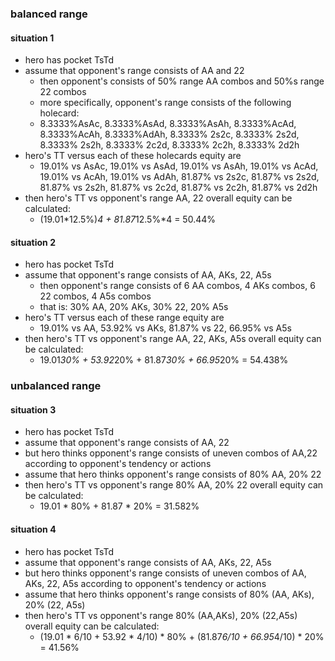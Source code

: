 ### balanced range
#### situation 1
+ hero has pocket TsTd
+ assume that opponent's range consists of AA and 22
    + then opponent's consists of 50% range AA combos and 50%s range 22 combos
    + more specifically, opponent's range consists of the following holecard:
    + 8.3333%AsAc, 8.3333%AsAd, 8.3333%AsAh, 8.3333%AcAd, 8.3333%AcAh, 8.3333%AdAh, 8.3333% 2s2c, 8.3333% 2s2d, 8.3333% 2s2h, 8.3333% 2c2d, 8.3333% 2c2h, 8.3333% 2d2h
+ hero's TT versus each of these holecards equity are
    + 19.01% vs AsAc, 19.01% vs AsAd, 19.01% vs AsAh, 19.01% vs AcAd, 19.01% vs AcAh, 19.01% vs AdAh, 81.87% vs 2s2c, 81.87% vs 2s2d, 81.87% vs 2s2h, 81.87% vs 2c2d, 81.87% vs 2c2h, 81.87% vs 2d2h
+ then hero's TT vs opponent's range AA, 22 overall equity can be calculated:
    + (19.01*12.5%)*4 + 81.87*12.5%*4 = 50.44%

#### situation 2
+ hero has pocket TsTd
+ assume that opponent's range consists of AA, AKs, 22, A5s
    + then opponent's range consists of 6 AA combos, 4 AKs combos, 6 22 combos, 4 A5s combos
    + that is: 30% AA, 20% AKs, 30% 22, 20% A5s
+ hero's TT versus each of these range equity are
    + 19.01% vs AA, 53.92% vs AKs, 81.87% vs 22, 66.95% vs A5s
+ then hero's TT vs opponent's range AA, 22, AKs, A5s overall equity can be calculated:
    + 19.01*30% + 53.92*20% + 81.87*30% + 66.95*20% = 54.438%

### unbalanced range
#### situation 3
+ hero has pocket TsTd
+ assume that opponent's range consists of AA, 22
+ but hero thinks opponent's range consists of uneven combos of AA,22 according to opponent's tendency or actions
+ assume that hero thinks opponent's range consists of 80% AA, 20% 22
+ then hero's TT vs opponent's range 80% AA, 20% 22 overall equity can be calculated:
    + 19.01 * 80% + 81.87 * 20% = 31.582%

#### situation 4
+ hero has pocket TsTd
+ assume that opponent's range consists of AA, AKs, 22, A5s
+ but hero thinks opponent's range consists of uneven combos of AA, AKs, 22, A5s according to opponent's tendency or actions
+ assume that hero thinks opponent's range consists of 80% (AA, AKs), 20% (22, A5s)
+ then hero's TT vs opponent's range 80% (AA,AKs), 20% (22,A5s) overall equity can be calculated:
    + (19.01 * 6/10 + 53.92 * 4/10) * 80% + (81.87*6/10 + 66.95*4/10) * 20% = 41.56%